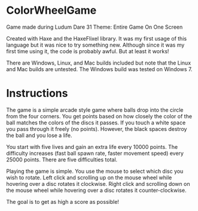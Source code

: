 ColorWheelGame
==============

Game made during Ludum Dare 31
Theme: Entire Game On One Screen

Created with Haxe and the HaxeFlixel library.  It was my first usage of this language but it was nice to try something new.
Although since it was my first time using it, the code is probably awful.  But at least it works!

There are Windows, Linux, and Mac builds included but note that the Linux and Mac builds are untested.  The Windows build
was tested on Windows 7.

Instructions
============

The game is a simple arcade style game where balls drop into the circle from the four corners.  You get points based on
how closely the color of the ball matches the colors of the discs it passes.  If you touch a white space you pass through
it freely (no points).  However, the black spaces destroy the ball and you lose a life.

You start with five lives and gain an extra life every 10000 points.
The difficulty increases (fast ball spawn rate, faster movement speed) every 25000 points.  There are five difficulties total.

Playing the game is simple.  You use the mouse to select which disc you wish to rotate.  Left click and scrolling up on the mouse wheel
while hovering over a disc rotates it clockwise.  Right click and scrolling down on the mouse wheel while hovering over a disc rotates it counter-clockwise.

The goal is to get as high a score as possible!

